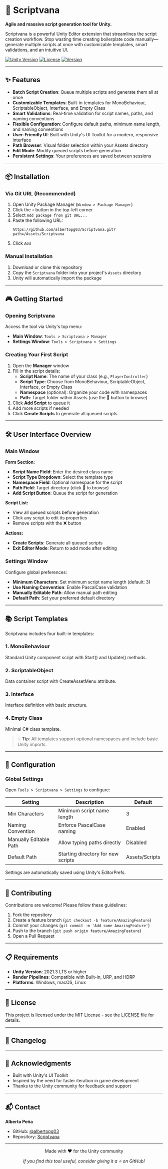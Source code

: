 # 🚀 Scriptvana

**Agile and massive script generation tool for Unity.**

Scriptvana is a powerful Unity Editor extension that streamlines the script creation workflow. Stop wasting time creating boilerplate code manually—generate multiple scripts at once with customizable templates, smart validations, and an intuitive UI.

[![Unity Version](https://img.shields.io/badge/Unity-2021.3%2B-black.svg)](https://unity.com)
[![License](https://img.shields.io/badge/License-MIT-blue.svg)](LICENSE)
[![Version](https://img.shields.io/badge/Version-1.2.0-green.svg)](CHANGELOG.md)

---

## ✨ Features

- **Batch Script Creation**: Queue multiple scripts and generate them all at once
- **Customizable Templates**: Built-in templates for MonoBehaviour, ScriptableObject, Interface, and Empty Class
- **Smart Validations**: Real-time validation for script names, paths, and naming conventions
- **Flexible Configuration**: Configure default paths, minimum name length, and naming conventions
- **User-Friendly UI**: Built with Unity's UI Toolkit for a modern, responsive interface
- **Path Browser**: Visual folder selection within your Assets directory
- **Edit Mode**: Modify queued scripts before generation
- **Persistent Settings**: Your preferences are saved between sessions

---

## 📦 Installation

### Via Git URL (Recommended)

1. Open Unity Package Manager (`Window > Package Manager`)
2. Click the `+` button in the top-left corner
3. Select `Add package from git URL...`
4. Paste the following URL:
   ```
   https://github.com/albertopg03/Scriptvana.git?path=/Assets/Scriptvana
   ```
5. Click `Add`

### Manual Installation

1. Download or clone this repository
2. Copy the `Scriptvana` folder into your project's `Assets` directory
3. Unity will automatically import the package

---

## 🎮 Getting Started

### Opening Scriptvana

Access the tool via Unity's top menu:
- **Main Window**: `Tools > Scriptvana > Manager`
- **Settings Window**: `Tools > Scriptvana > Settings`

### Creating Your First Script

1. Open the **Manager** window
2. Fill in the script details:
   - **Script Name**: The name of your class (e.g., `PlayerController`)
   - **Script Type**: Choose from MonoBehaviour, ScriptableObject, Interface, or Empty Class
   - **Namespace** (optional): Organize your code with namespaces
   - **Path**: Target folder within Assets (use the 📁 button to browse)
3. Click **Add Script** to queue it
4. Add more scripts if needed
5. Click **Create Scripts** to generate all queued scripts

---

## 🛠️ User Interface Overview

### Main Window

**Form Section:**
- **Script Name Field**: Enter the desired class name
- **Script Type Dropdown**: Select the template type
- **Namespace Field**: Optional namespace for the script
- **Path Field**: Target directory (click 📁 to browse)
- **Add Script Button**: Queue the script for generation

**Script List:**
- View all queued scripts before generation
- Click any script to edit its properties
- Remove scripts with the ❌ button

**Actions:**
- **Create Scripts**: Generate all queued scripts
- **Exit Editor Mode**: Return to add mode after editing

### Settings Window

Configure global preferences:
- **Minimum Characters**: Set minimum script name length (default: 3)
- **Use Naming Convention**: Enable PascalCase validation
- **Manually Editable Path**: Allow manual path editing
- **Default Path**: Set your preferred default directory

---

## 📚 Script Templates

Scriptvana includes four built-in templates:

### 1. MonoBehaviour
Standard Unity component script with Start() and Update() methods.

### 2. ScriptableObject
Data container script with CreateAssetMenu attribute.

### 3. Interface
Interface definition with basic structure.

### 4. Empty Class
Minimal C# class template.

> 💡 **Tip**: All templates support optional namespaces and include basic Unity imports.

---

## 🔧 Configuration

### Global Settings

Open `Tools > Scriptvana > Settings` to configure:

| Setting | Description | Default |
|---------|-------------|---------|
| Min Characters | Minimum script name length | 3 |
| Naming Convention | Enforce PascalCase naming | Enabled |
| Manually Editable Path | Allow typing paths directly | Disabled |
| Default Path | Starting directory for new scripts | Assets/Scripts |

Settings are automatically saved using Unity's EditorPrefs.

---

## 🤝 Contributing

Contributions are welcome! Please follow these guidelines:

1. Fork the repository
2. Create a feature branch (`git checkout -b feature/AmazingFeature`)
3. Commit your changes (`git commit -m 'Add some AmazingFeature'`)
4. Push to the branch (`git push origin feature/AmazingFeature`)
5. Open a Pull Request

---

## 📋 Requirements

- **Unity Version**: 2021.3 LTS or higher
- **Render Pipelines**: Compatible with Built-in, URP, and HDRP
- **Platforms**: Windows, macOS, Linux

---

## 📄 License

This project is licensed under the MIT License - see the [LICENSE](LICENSE) file for details.

---

## 📝 Changelog



---

## 🙏 Acknowledgments

- Built with Unity's UI Toolkit
- Inspired by the need for faster iteration in game development
- Thanks to the Unity community for feedback and support

---

## 📬 Contact

**Alberto Peña**
- GitHub: [@albertopg03](https://github.com/albertopg03)
- Repository: [Scriptvana](https://github.com/albertopg03/Scriptvana)

---

<p align="center">
  Made with ❤️ for the Unity community
</p>

<p align="center">
  <i>If you find this tool useful, consider giving it a ⭐ on GitHub!</i>
</p>
